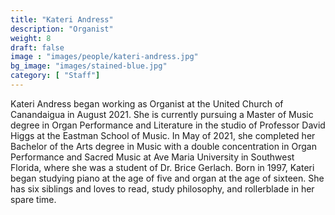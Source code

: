```yaml
---
title: "Kateri Andress"
description: "Organist"
weight: 8
draft: false
image : "images/people/kateri-andress.jpg"
bg_image: "images/stained-blue.jpg"
category: [ "Staff"]
---
```


Kateri Andress began working as Organist at the United Church of Canandaigua in August 2021. She is currently pursuing a Master of Music degree in Organ Performance and Literature in the studio of Professor David Higgs at the Eastman School of Music. In May of 2021, she completed her Bachelor of the Arts degree in Music with a double concentration in Organ Performance and Sacred Music at Ave Maria University in Southwest Florida, where she was a student of Dr. Brice Gerlach. Born in 1997, Kateri began studying piano at the age of five and organ at the age of sixteen. She has six siblings and loves to read, study philosophy, and rollerblade in her spare time.

